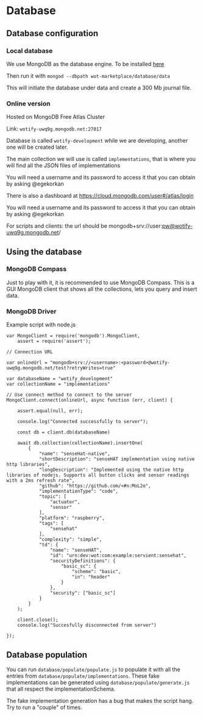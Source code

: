 # Database

## Database configuration

### Local database

We use MongoDB as the database engine. To be installed [here](https://docs.mongodb.com/manual/administration/install-community/)

Then run it with `mongod --dbpath wot-marketplace/database/data`

This will initiate the database under data and create a 300 Mb journal file.

### Online version

Hosted on MongoDB Free Atlas Cluster

Link: `wotify-uwq9g.mongodb.net:27017`

Database is called `wotify-development` while we are developing, another one will be created later.

The main collection we will use is called `implementations`, that is where you will find all the JSON files of implementations

You will need a username and its password to access it that you can obtain by asking @egekorkan

There is also a dashboard at https://cloud.mongodb.com/user#/atlas/login

You will need a username and its password to access it that you can obtain by asking @egekorkan

For scripts and clients: the url should be mongodb+srv://user:pw@wotify-uwq9g.mongodb.net/

## Using the database

### MongoDB Compass

Just to play with it, it is recommended to use MongoDB Compass. This is a GUI MongoDB client that shows all the collections, lets you query and insert data.

### MongoDB Driver

Example script with node.js

```
var MongoClient = require('mongodb').MongoClient,
    assert = require('assert');

// Connection URL

var onlineUrl = "mongodb+srv://<username>:<password>@wotify-uwq9g.mongodb.net/test?retryWrites=true"

var databaseName = "wotify_development"
var collectionName = "implementations"

// Use connect method to connect to the server
MongoClient.connect(onlineUrl, async function (err, client) {
    
    assert.equal(null, err);
    
    console.log("Connected successfully to server");

    const db = client.db(databaseName)

    await db.collection(collectionName).insertOne(
        {
            "name": "senseHat-native",
            "shortDescription": "senseHAT implementation using native http libraries",
            "longDescription": "Implemented using the native http libraries of nodejs. Supports all button clicks and sensor readings with a 2ms refresh rate",
            "github": "https://github.com/<#n:MoL2o",
            "implementationType": "code",
            "topic": [
                "actuator",
                "sensor"
            ],
            "platform": "raspberry",
            "tags": [
                "sensehat"
            ],
            "complexity": "simple",
            "td": {
                "name": "senseHAT",
                "id": "urn:dev:wot:com:example:servient:sensehat",
                "securityDefinitions": {
                    "basic_sc": {
                        "scheme": "basic",
                        "in": "header"
                    }
                },
                "security": ["basic_sc"]
            }
        }
    );

    client.close();
    console.log("Succesfully disconnected from server")

});

```

## Database population

You can run `database/populate/populate.js` to populate it with all the entries from  `database/populate/implementations`. These fake implementations can be generated using  `database/populate/generate.js` that all respect the implementationSchema.

The fake implementation generation has a bug that makes the script hang. Try to run a "couple" of times.